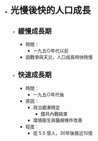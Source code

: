 - # 光慢後快的人口成長
	- ## 緩慢成長期
		- 時間：
			- 一九五○年代以前
		- 因戰爭與天災，人口成長時快時慢
	- ## 快速成長期
		- 時間：
			- 一九五○年代後
		- 原因：
			- 政治趨漸穩定
				- 國共內戰結束
			- 環境衛生與醫療條件改善
		- 程度：
			- 從 5.5 億人，30年後接近10億